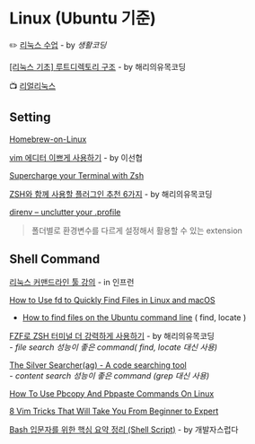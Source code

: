 # Linux (Ubuntu 기준)

✏️ [리눅스 수업](https://opentutorials.org/course/2598) - by _생활코딩_

[\[리눅스 기초\] 루트디렉토리 구조](https://medium.com/harrythegreat/%EB%A6%AC%EB%88%85%EC%8A%A4-%EA%B8%B0%EC%B4%88-%EB%A3%A8%ED%8A%B8%EB%94%94%EB%A0%89%ED%86%A0%EB%A6%AC-%EA%B5%AC%EC%A1%B0-b3e4871af4b3) - by 해리의유목코딩

📺 [리얼리눅스](https://www.youtube.com/channel/UC5nTtNnmhAm\_pHeADNqfw4Q/videos)

## Setting

[Homebrew-on-Linux](https://docs.brew.sh/Homebrew-on-Linux)

[vim 에디터 이쁘게 사용하기](https://medium.com/sunhyoups-story/vim-%EC%97%90%EB%94%94%ED%84%B0-%EC%9D%B4%EC%81%98%EA%B2%8C-%EC%82%AC%EC%9A%A9%ED%95%98%EA%B8%B0-5b6b8d546017) - by 이선협

[Supercharge your Terminal with Zsh](https://callstack.com/blog/supercharge-your-terminal-with-zsh/)

[ZSH와 함께 사용할 플러그인 추천 6가지](https://medium.com/harrythegreat/zsh%EC%99%80-%ED%95%A8%EA%BB%98-%EC%82%AC%EC%9A%A9%ED%95%A0-%ED%94%8C%EB%9F%AC%EA%B7%B8%EC%9D%B8-%EC%B6%94%EC%B2%9C-6%EA%B0%80%EC%A7%80-8f9b8b7f3c24) - by 해리의유목코딩

[direnv – unclutter your .profile](https://direnv.net/)

> 폴더별로 환경변수를 다르게 설정해서 활용할 수 있는 extension

## Shell Command

[리눅스 커맨드라인 툴 강의](https://www.inflearn.com/course/command-line?utm\_source=facebook\&utm\_medium=cpa\&utm\_campaign=new-course\&fbclid=IwAR35lgTqwX6k48zAfFHs\_zuNKQDCNeXGCx4q-rT8Ok9rJmC1xSTAWigHFx8) - in 인프런&#x20;

[How to Use fd to Quickly Find Files in Linux and macOS](https://www.maketecheasier.com/use-fd-find-files-linux-macos/)

* &#x20;[How to find files on the Ubuntu command line](https://vitux.com/how-to-find-files-on-the-ubuntu-command-line/) ( find, locate )

[FZF로 ZSH 터미널 더 강력하게 사용하기](https://medium.com/harrythegreat/fzf%EB%A1%9C-zsh-%ED%84%B0%EB%AF%B8%EB%84%90-%EB%8D%94-%EA%B0%95%EB%A0%A5%ED%95%98%EA%B2%8C-%EC%82%AC%EC%9A%A9%ED%95%98%EA%B8%B0-730c20eb496b) - by 해리의유목코딩\
&#x20; \-  _file search 성능이 좋은 command( find, locate 대신 사용)_

[The Silver Searcher(ag) - A code searching tool](https://github.com/ggreer/the\_silver\_searcher)\
&#x20; \-  _content search 성능이 좋은 command (grep 대신 사용)_

[How To Use Pbcopy And Pbpaste Commands On Linux](https://www.ostechnix.com/how-to-use-pbcopy-and-pbpaste-commands-on-linux/)

[8 Vim Tricks That Will Take You From Beginner to Expert](https://medium.com/swlh/8-vim-tricks-that-will-take-you-from-beginner-to-expert-817ff4870245)

[Bash 입문자를 위한 핵심 요약 정리 (Shell Script)](https://blog.gaerae.com/2015/01/bash-hello-world.html) - by 개발자스럽다
